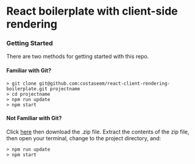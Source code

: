 # React boilerplate with client-side rendering

### Getting Started

There are two methods for getting started with this repo.

#### Familiar with Git?
```
> git clone git@github.com:costaseem/react-client-rendering-boilerplate.git projectname
> cd projectname
> npm run update
> npm start
```

#### Not Familiar with Git?
Click [here](https://github.com/costaseem/react-boilerplate/archive/master.zip) then download the .zip file.  Extract the contents of the zip file, then open your terminal, change to the project directory, and:

```
> npm run update
> npm start
```
